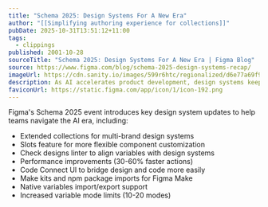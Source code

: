 ```yaml
---
title: "Schema 2025: Design Systems For A New Era"
author: "[[Simplifying authoring experience for collections]]"
pubDate: 2025-10-31T13:51:12+11:00
tags:
  - clippings
published: 2001-10-28
sourceTitle: "Schema 2025: Design Systems For A New Era | Figma Blog"
source: https://www.figma.com/blog/schema-2025-design-systems-recap/
imageUrl: https://cdn.sanity.io/images/599r6htc/regionalized/d6e77a69f96aad2c5187c51fbe888e4cc4d1742a-3840x2160.png?w=1200&q=70&fit=max&auto=format
description: As AI accelerates product development, design systems keep the bar for craft and quality high. Here’s everything we announced at Schema to help teams design for the AI era.
faviconUrl: https://static.figma.com/app/icon/1/icon-192.png
---
```

Figma's Schema 2025 event introduces key design system updates to help teams navigate the AI era, including:

- Extended collections for multi-brand design systems
- Slots feature for more flexible component customization
- Check designs linter to align variables with design systems
- Performance improvements (30-60% faster actions)
- Code Connect UI to bridge design and code more easily
- Make kits and npm package imports for Figma Make
- Native variables import/export support
- Increased variable mode limits (10-20 modes)